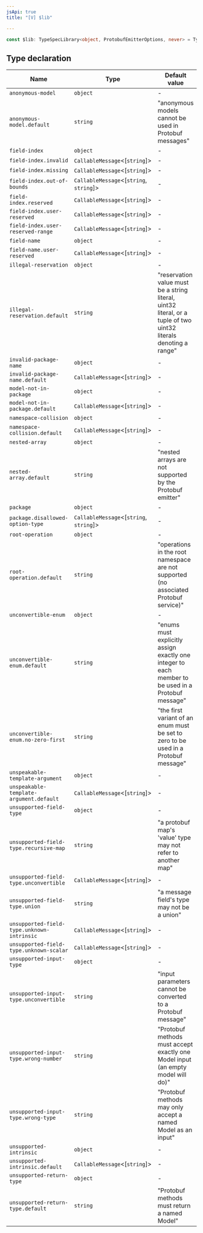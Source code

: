 ```yaml
---
jsApi: true
title: "[V] $lib"

---
```

```ts
const $lib: TypeSpecLibrary<object, ProtobufEmitterOptions, never> = TypeSpecProtobufLibrary;
```

## Type declaration

| Name | Type | Default value |
| ------ | ------ | ------ |
| `anonymous-model` | `object` | - |
| `anonymous-model.default` | `string` | "anonymous models cannot be used in Protobuf messages" |
| `field-index` | `object` | - |
| `field-index.invalid` | `CallableMessage`<[`string`]\> | - |
| `field-index.missing` | `CallableMessage`<[`string`]\> | - |
| `field-index.out-of-bounds` | `CallableMessage`<[`string`, `string`]\> | - |
| `field-index.reserved` | `CallableMessage`<[`string`]\> | - |
| `field-index.user-reserved` | `CallableMessage`<[`string`]\> | - |
| `field-index.user-reserved-range` | `CallableMessage`<[`string`]\> | - |
| `field-name` | `object` | - |
| `field-name.user-reserved` | `CallableMessage`<[`string`]\> | - |
| `illegal-reservation` | `object` | - |
| `illegal-reservation.default` | `string` | "reservation value must be a string literal, uint32 literal, or a tuple of two uint32 literals denoting a range" |
| `invalid-package-name` | `object` | - |
| `invalid-package-name.default` | `CallableMessage`<[`string`]\> | - |
| `model-not-in-package` | `object` | - |
| `model-not-in-package.default` | `CallableMessage`<[`string`]\> | - |
| `namespace-collision` | `object` | - |
| `namespace-collision.default` | `CallableMessage`<[`string`]\> | - |
| `nested-array` | `object` | - |
| `nested-array.default` | `string` | "nested arrays are not supported by the Protobuf emitter" |
| `package` | `object` | - |
| `package.disallowed-option-type` | `CallableMessage`<[`string`, `string`]\> | - |
| `root-operation` | `object` | - |
| `root-operation.default` | `string` | "operations in the root namespace are not supported (no associated Protobuf service)" |
| `unconvertible-enum` | `object` | - |
| `unconvertible-enum.default` | `string` | "enums must explicitly assign exactly one integer to each member to be used in a Protobuf message" |
| `unconvertible-enum.no-zero-first` | `string` | "the first variant of an enum must be set to zero to be used in a Protobuf message" |
| `unspeakable-template-argument` | `object` | - |
| `unspeakable-template-argument.default` | `CallableMessage`<[`string`]\> | - |
| `unsupported-field-type` | `object` | - |
| `unsupported-field-type.recursive-map` | `string` | "a protobuf map's 'value' type may not refer to another map" |
| `unsupported-field-type.unconvertible` | `CallableMessage`<[`string`]\> | - |
| `unsupported-field-type.union` | `string` | "a message field's type may not be a union" |
| `unsupported-field-type.unknown-intrinsic` | `CallableMessage`<[`string`]\> | - |
| `unsupported-field-type.unknown-scalar` | `CallableMessage`<[`string`]\> | - |
| `unsupported-input-type` | `object` | - |
| `unsupported-input-type.unconvertible` | `string` | "input parameters cannot be converted to a Protobuf message" |
| `unsupported-input-type.wrong-number` | `string` | "Protobuf methods must accept exactly one Model input (an empty model will do)" |
| `unsupported-input-type.wrong-type` | `string` | "Protobuf methods may only accept a named Model as an input" |
| `unsupported-intrinsic` | `object` | - |
| `unsupported-intrinsic.default` | `CallableMessage`<[`string`]\> | - |
| `unsupported-return-type` | `object` | - |
| `unsupported-return-type.default` | `string` | "Protobuf methods must return a named Model" |
